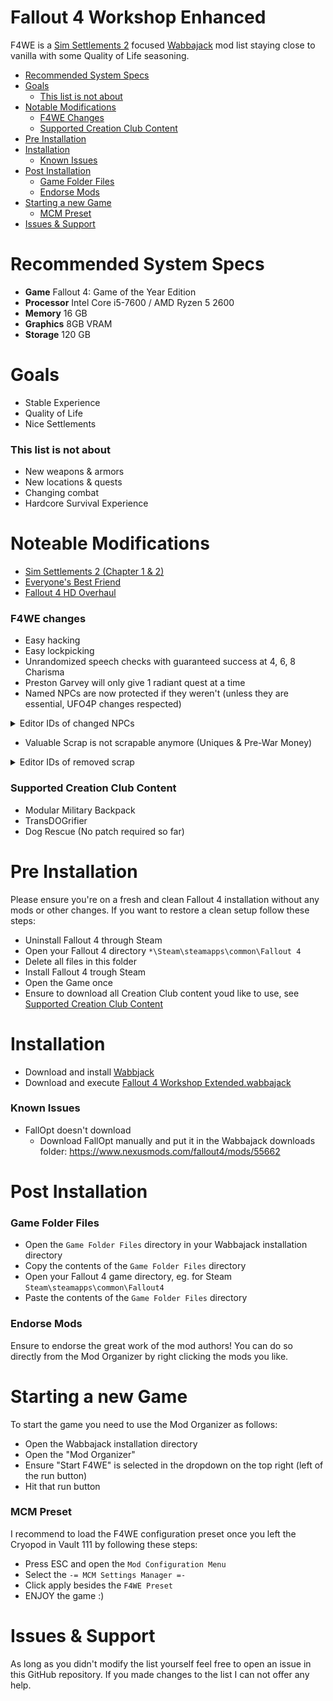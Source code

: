 # Fallout 4 Workshop Enhanced
F4WE is a [Sim Settlements 2](https://simsettlements2.com/) focused [Wabbajack](https://github.com/wabbajack-tools/wabbajack) mod list staying close to vanilla with some Quality of Life seasoning.

* [Recommended System Specs](#recommended-system-specs)
* [Goals](#goals)
  * [This list is not about](#this-list-is-not-about)
* [Notable Modifications](#noteable-modifications)
  * [F4WE Changes](#f4we-changes)
  * [Supported Creation Club Content](#supported-creation-club-content)
* [Pre Installation](#pre-installation)
* [Installation](#installation)
  * [Known Issues](#known-issues)
* [Post Installation](#post-installation)
  * [Game Folder Files](#game-folder-files)
  * [Endorse Mods](#endorse-mods)
* [Starting a new Game](#starting-a-new-game)
  * [MCM Preset](#mcm-preset)
* [Issues & Support](issues---support)

# Recommended System Specs

* **Game**      Fallout 4: Game of the Year Edition
* **Processor** Intel Core i5-7600 / AMD Ryzen 5 2600
* **Memory**    16 GB
* **Graphics**  8GB VRAM
* **Storage**   120 GB

# Goals
* Stable Experience
* Quality of Life
* Nice Settlements

### This list is not about
* New weapons & armors
* New locations & quests
* Changing combat
* Hardcore Survival Experience

# Noteable Modifications

* [Sim Settlements 2 (Chapter 1 & 2)](https://simsettlements2.com/)
* [Everyone's Best Friend](https://www.nexusmods.com/fallout4/mods/13459/)
* [Fallout 4 HD Overhaul](https://www.nexusmods.com/fallout4/mods/52423)

### F4WE changes

* Easy hacking
* Easy lockpicking
* Unrandomized speech checks with guaranteed success at 4, 6, 8 Charisma
* Preston Garvey will only give 1 radiant quest at a time
* Named NPCs are now protected if they weren't (unless they are essential, UFO4P changes respected)
<details>
  <summary>Editor IDs of changed NPCs</summary>

  | NPC        | Editor ID           |
  | -------------: |-------------|
  |[Abbot](https://fallout.fandom.com/wiki/Abbot)|`Abbot` |
  |[Anne Hargraves](https://fallout.fandom.com/wiki/Anne_Hargraves) | `AnneHargraves`|
  |[Arturo Rodriguez](https://fallout.fandom.com/wiki/Arturo_Rodriguez)|`ArturoRodriguez`|
  |[Becky Fallon](https://fallout.fandom.com/wiki/Becky_Fallon)|`BeckyFallon`|
  |[Bill Sutton](https://fallout.fandom.com/wiki/Bill_Sutton)|`BillSutton`|
  |[Brian Fitzgerald](https://fallout.fandom.com/wiki/Brian_Fitzgerald)|`BrianFitzgerald`|
  |[Caravan Worker Female 01](https://fallout.fandom.com/wiki/Bunker_Hill)|`BunkerHillWorkerF01`|
  |[Caravan Worker Female 02](https://fallout.fandom.com/wiki/Bunker_Hill)|`BunkerHillWorkerF02`|
  |[Caravan Worker Male 01](https://fallout.fandom.com/wiki/Bunker_Hill)|`BunkerHillWorkerM01`|
  |[Caravan Worker Male 02](https://fallout.fandom.com/wiki/Bunker_Hill)|`BunkerHillWorkerM02`|
  |[Cathy](https://fallout.fandom.com/wiki/Cathy)|`Cathy`|
  |[Cedric Hopton](https://fallout.fandom.com/wiki/Cedric_Hopton)|`Cedric Hopton`|
  |[Dora](https://fallout.fandom.com/wiki/Dora)|`CovenantCat`|
  |[Duke](https://fallout.fandom.com/wiki/Duke_(Fallout_4))|`DN054AtomCatPowerArmor_Duke`|
  |[Johnny D.](https://fallout.fandom.com/wiki/Johnny_D.)|`DN054AtomCatPowerArmor_JohnnyD`|
  |[Roxy](https://fallout.fandom.com/wiki/Roxy)|`DN054AtomCat_Roxy`|
  |[Peepers](https://fallout.fandom.com/wiki/Peepers)|`DN054EyeBot`|
  |[Rowdy](https://fallout.fandom.com/wiki/Rowdy)|`DN054Rowdy`|
  |[Zeke](https://fallout.fandom.com/wiki/Zeke_(Fallout_4))|`DN054Zeke`|
  |[Goodfeels](https://fallout.fandom.com/wiki/Goodfeels)|`DN129_DrFeelgood`|
  |[Opal](https://fallout.fandom.com/wiki/Opal)|`DNFinancial_Opal`|
  |[Deezer](https://fallout.fandom.com/wiki/Deezer)|`Deezer`|
  |[Duff](https://fallout.fandom.com/wiki/Duff_(Fallout_4))|`DoctorDuff`|
  |[Clarabell ](https://fallout.fandom.com/wiki/Clarabell_(Fallout_4))|`EncBrahminClarabell`|
  |[Maisie](https://fallout.fandom.com/wiki/Maisie)|`FarmCatAbernathy`|
  |[George Cooper](https://fallout.fandom.com/wiki/George_Cooper)|`GeorgeCooper`|
  |[Graygarden Worker Robot 01](https://fallout.fandom.com/wiki/Graygarden)|`GraygardenWorker01`|
  |[Graygarden Worker Robot 02](https://fallout.fandom.com/wiki/Graygarden)|`GraygardenWorker02`|
  |[Graygarden Worker Robot 03](https://fallout.fandom.com/wiki/Graygarden)|`GraygardenWorker03`|
  |[Honest Dan](https://fallout.fandom.com/wiki/Honest_Dan)|`HonestDan`|
  |[Jacob Orden](https://fallout.fandom.com/wiki/Jacob_Orden)|`JacobOrden`|
  |[John](https://fallout.fandom.com/wiki/John_(Fallout_4))|`John`|
  |[Shelly Tiller](https://fallout.fandom.com/wiki/Shelly_Tiller)|`MS04ShellyTiller`|
  |[Sonya Mk. II](https://fallout.fandom.com/wiki/Sonya)|`MS16SonyaBotMkII`|
  |[Patricia Montgomery](https://fallout.fandom.com/wiki/Patricia_Montgomery)|`MS17DoctorPatricia`|
  |[Penny Fitzgerald](https://fallout.fandom.com/wiki/Penny_Fitzgerald)|`MS17PennyFitzgerald`|
  |[Miss Edna](https://fallout.fandom.com/wiki/Miss_Edna)|`MissEdna`|
  |[Zwicky](https://fallout.fandom.com/wiki/Zwicky)|`MisterZwicky`|
  |[Moe Cronin](https://fallout.fandom.com/wiki/Moe_Cronin)|`MoeCronin`|
  |[Myrna](https://fallout.fandom.com/wiki/Myrna)|`Myrna`|
  |[Kyle](https://fallout.fandom.com/wiki/Kyle_(dog))|`POIMR01_LvlRaiderDog01`|
  |[Kate](https://fallout.fandom.com/wiki/Kate_(dog))|`POIMR01_LvlRaiderDog02`|
  |[Alissa](https://fallout.fandom.com/wiki/Alissa)|`POIMR01_LvlRaiderDog03`|
  |[Leonard Moore](https://fallout.fandom.com/wiki/Leonard_Moore)|`POIRJ11_Leonard`|
  |[Teddy](https://fallout.fandom.com/wiki/Teddy)|`POISC21_EleanorDog`|
  |[Eleanor](https://fallout.fandom.com/wiki/Eleanor)|`POSC06_Eleanor`|
  |[Clements](https://fallout.fandom.com/wiki/Clements)|`PastorClements`|
  |[Percy](https://fallout.fandom.com/wiki/Percy_(Fallout_4))|`Percy`|
  |[Phyllis Daily](https://fallout.fandom.com/wiki/Phyllis_Daily)|`PhyllisDaily`|
  |[Polly](https://fallout.fandom.com/wiki/Polly)|`Polly`|
  |[Mikey](https://fallout.fandom.com/wiki/Mikey_(Fallout_4))|`RECampJR03_Mikey`|
  |[Fred](https://fallout.fandom.com/wiki/Fred_(Fallout_4))|`RECampLC01Fred01`|
  |[Angie](https://fallout.fandom.com/wiki/Angie_(Fallout_4))|`RECampLC01Angie`|
  |[Moss](https://fallout.fandom.com/wiki/Moss)|`RECampRJ03_Moss`|
  |[Manta Man](https://fallout.fandom.com/wiki/Manta_Man_(Fallout_4))|`REMantaMan`|
  |[Mac](https://fallout.fandom.com/wiki/Mac_(Fallout_4))|`REObjectRJ03_Mac`|
  |[Gus](https://fallout.fandom.com/wiki/Gus)|`RETravelCT03_SentryBot`|
  |[Timothy](https://fallout.fandom.com/wiki/Timothy_(Fallout_4))|`RETravelJS02_EscapedSynth`|
  |[Dr. Roslyn Chambers](https://fallout.fandom.com/wiki/Roslyn_Chambers)|`RoslynChambers`|
  |[Sheffield](https://fallout.fandom.com/wiki/Sheffield)|`Sheffield`|
  |[Talia McGovern](https://fallout.fandom.com/wiki/Talia_McGovern)|`TaliaMcGovern`|
  |[Ted Huntley](https://fallout.fandom.com/wiki/Ted_Huntley)|`TedHuntley`|
  |[Slim](https://fallout.fandom.com/wiki/Slim_(Fallout_4))|`TheaterDrifterSlim`|
  |[Rylee](https://fallout.fandom.com/wiki/Rylee)|`TraderRylee`|
  |[Holt Combes](https://fallout.fandom.com/wiki/Holt_Combes)|`V81_HoltCombes`|
  |[Vault-Tec Rep](https://fallout.fandom.com/wiki/Vault-Tec_rep)|`VaultTecRepGoodneighbor`|
  |[Wellingham](https://fallout.fandom.com/wiki/Wellingham)|`Wellingham`|
  |[Yefim Bobrov](https://fallout.fandom.com/wiki/Yefim_Bobrov)|`YefimBobrov`|

</details>

* Valuable Scrap is not scrapable anymore (Uniques & Pre-War Money)
<details>
  <summary>Editor IDs of removed scrap</summary>

  | NPC        | Editor ID           |
  | -------------: |-------------|
  |[Danse's holotags ](https://fallout.fandom.com/wiki/Danse%27s_holotags)|`BoS302DanseHoloTag`|
  |[Distress Pulser](https://fallout.fandom.com/wiki/Distress_pulser)|`BoSM01_DistressPulser`|
  |[Paladin Brandis' holotag](https://fallout.fandom.com/wiki/Paladin_Brandis%27_holotag)|`BoSM01_HolotagBrandis`|
  |[Scribe Faris' holotag](https://fallout.fandom.com/wiki/Scribe_Faris%27_holotag)|`BoSM01_HolotagFaris`|
  |[Knight Rylan's holotag](https://fallout.fandom.com/wiki/Knight_Rylan%27s_holotag)|`BoSM01_HolotagRylan`|
  |[Knight Varham's holotag](https://fallout.fandom.com/wiki/Knight_Varham%27s_holotag)|`BoSM01_HolotagVarham`|
  |[Charge Card](https://fallout.fandom.com/wiki/Charge_card_(Fallout_4))|`ChargeCard`|
  |[Annika's locket](https://fallout.fandom.com/wiki/Annika%27s_locket)|`DN021_AnnikasLocket`|
  |[HalluciGen gas canister](https://fallout.fandom.com/wiki/HalluciGen_gas_canister_(Fallout_4))|`DN102_HalluciGenGasCanister`|
  |[High-powered magnet](https://fallout.fandom.com/wiki/High-powered_magnet_(Fallout_4))|`HighPoweredMagnet`|
  |[Gilded grasshopper](https://fallout.fandom.com/wiki/Gilded_grasshopper)|`MS07bGildedGrasshopper01`|
  |[Pre-War money](https://fallout.fandom.com/wiki/Pre-War_money_(Fallout_4))|`PrewarMoney`|

</details>

### Supported Creation Club Content

* Modular Military Backpack
* TransDOGrifier
* Dog Rescue (No patch required so far)

# Pre Installation

Please ensure you're on a fresh and clean Fallout 4 installation without any mods or other changes.
If you want to restore a clean setup follow these steps:

* Uninstall Fallout 4 through Steam
* Open your Fallout 4 directory `*\Steam\steamapps\common\Fallout 4`
* Delete all files in this folder
* Install Fallout 4 trough Steam
* Open the Game once
* Ensure to download all Creation Club content youd like to use, see [Supported Creation Club Content](#supported-creation-club-content)

# Installation

* Download and install [Wabbjack](https://www.wabbajack.org/#/)
* Download and execute [Fallout 4 Workshop Extended.wabbajack](output/Fallout%204%20Workshop%20Extended.wabbajack)

### Known Issues

* FallOpt doesn't download
  * Download FallOpt manually and put it in the Wabbajack downloads folder: https://www.nexusmods.com/fallout4/mods/55662

# Post Installation

### Game Folder Files
* Open the `Game Folder Files` directory in your Wabbajack installation directory
* Copy the contents of the `Game Folder Files` directory
* Open your Fallout 4 game directory, eg. for Steam `Steam\steamapps\common\Fallout4`
* Paste the contents of the `Game Folder Files` directory

### Endorse Mods
Ensure to endorse the great work of the mod authors!
You can do so directly from the Mod Organizer by right clicking the mods you like.

# Starting a new Game

To start the game you need to use the Mod Organizer as follows:
* Open the Wabbajack installation directory
* Open the "Mod Organizer"
* Ensure "Start F4WE" is selected in the dropdown on the top right (left of the run button)
* Hit that run button

### MCM Preset
I recommend to load the F4WE configuration preset once you left the Cryopod in Vault 111 by following these steps:
* Press ESC and open the `Mod Configuration Menu`
* Select the `-= MCM Settings Manager =-`
* Click apply besides the `F4WE Preset`
* ENJOY the game :)

# Issues & Support
As long as you didn't modify the list yourself feel free to open an issue in this GitHub repository.
If you made changes to the list I can not offer any help.
